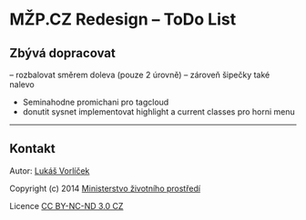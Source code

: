 # MŽP.CZ Redesign – ToDo List

## Zbývá dopracovat

– rozbalovat směrem doleva (pouze 2 úrovně) – zároveň šipečky také nalevo
- Seminahodne promichani pro tagcloud
- donutit sysnet implementovat highlight a current classes pro horni menu

---

## Kontakt

Autor: [Lukáš Vorlíček](mailto:lukas.vorlicek@codeart.cz)

Copyright (c) 2014 [Ministerstvo životního prostředí](http://www.mzp.cz/)

Licence [CC BY-NC-ND 3.0 CZ](http://creativecommons.org/licenses/by-nc-nd/3.0/cz/)
